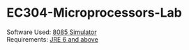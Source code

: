 # EC304-Microprocessors-Lab
Software Used: [8085 Simulator](https://github.com/8085simulator/8085simulator/raw/master/dist/8085Compiler.jar)  
Requirements: [JRE 6 and above](http://javadl.sun.com/webapps/download/AutoDL?BundleId=33889)  
